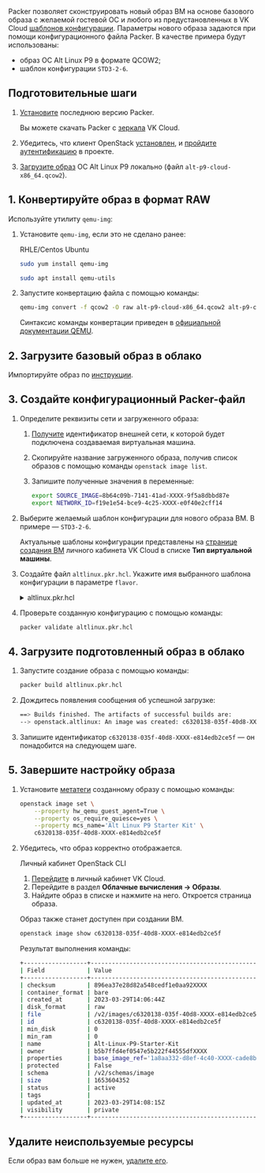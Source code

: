 Packer позволяет сконструировать новый образ ВМ на основе базового образа с желаемой гостевой ОС и любого из предустановленных в VK Cloud [шаблонов конфигурации](../../concepts/about#flavors). Параметры нового образа задаются при помощи конфигурационного файла Packer. В качестве примера будут использованы:

- образ ОС Alt Linux P9 в формате QCOW2;
- шаблон конфигурации `STD3-2-6`.

## Подготовительные шаги

1. [Установите](https://developer.hashicorp.com/packer/tutorials/docker-get-started/get-started-install-cli) последнюю версию Packer.

   <info>

   Вы можете скачать Packer с [зеркала](https://hashicorp-releases.mcs.mail.ru/packer/) VK Cloud.

   </info>

1. Убедитесь, что клиент OpenStack [установлен](/ru/tools-for-using-services/cli/openstack-cli#1_ustanovite_klient_openstack), и [пройдите аутентификацию](/ru/tools-for-using-services/cli/openstack-cli#3_proydite_autentifikaciyu) в проекте.
1. [Загрузите образ](http://ftp.altlinux.org/pub/distributions/ALTLinux/p9/images/cloud/x86_64/) ОС Alt Linux P9 локально (файл `alt-p9-cloud-x86_64.qcow2`).

## 1. Конвертируйте образ в формат RAW

Используйте утилиту `qemu-img`:

1. Установите `qemu-img`, если это не сделано ранее:

    <tabs>
    <tablist>
    <tab>RHLE/Centos</tab>
    <tab>Ubuntu</tab>
    </tablist>
    <tabpanel>

    ```bash
    sudo yum install qemu-img
    ```

    </tabpanel>
    <tabpanel>

    ```bash
    sudo apt install qemu-utils
    ```

    </tabpanel>
    </tabs>

1. Запустите конвертацию файла с помощью команды:

    ```bash
    qemu-img convert -f qcow2 -O raw alt-p9-cloud-x86_64.qcow2 alt-p9-cloud-x86_64.raw
    ```

    Синтаксис команды конвертации приведен в [официальной документации QEMU](https://www.qemu.org/docs/master/tools/qemu-img.html).

## 2. Загрузите базовый образ в облако

Импортируйте образ по [инструкции](../../service-management/images/images-manage#import_obraza).

## 3. Создайте конфигурационный Packer-файл

1. Определите реквизиты сети и загруженного образа:

    1. [Получите](/ru/networks/vnet/service-management/net#prosmotr_spiska_setey_i_podsetey_a_takzhe_informacii_o_nih) идентификатор внешней сети, к которой будет подключена создаваемая виртуальная машина.
    1. Скопируйте название загруженного образа, получив список образов с помощью команды `openstack image list`.
    1. Запишите полученные значения в переменные:

        ```bash
        export SOURCE_IMAGE=8b64c09b-7141-41ad-XXXX-9f5a8dbbd87e
        export NETWORK_ID=f19e1e54-bce9-4c25-XXXX-e0f40e2cff14
        ```

1. Выберите желаемый шаблон конфигурации для нового образа ВМ. В примере — `STD3-2-6`.

    <info>

    Актуальные шаблоны конфигурации представлены на [странице создания ВМ](https://msk.cloud.vk.com/app/services/infra/servers/add) личного кабинета VK Cloud в списке **Тип виртуальной машины**.

    </info>

1. Создайте файл `altlinux.pkr.hcl`. Укажите имя выбранного шаблона конфигурации в параметре `flavor`.

    <details>
        <summary>altlinux.pkr.hcl</summary>

      ```hcl
      variable "network_id" {
        type = string
        default = "${env("NETWORK_ID")}"
        validation {
          condition     = length(var.network_id) > 0
          error_message = <<EOF
      The NETWORK_ID environment variable must be set.
      EOF
        }
      }

      variable "source_image" {
        type = string
        default = "${env("SOURCE_IMAGE")}"
        validation {
          condition     = length(var.source_image) > 0
          error_message = <<EOF
      The SOURCE_IMAGE environment variable must be set.
      EOF
        }
      }

      source "openstack" "altlinux" {
        flavor       = "STD3-2-6"
        image_name   = "Alt-Linux-P9-Starter-Kit"
        source_image = "${var.source_image}"
        config_drive            = "true"
        networks = ["${var.network_id}"]
        security_groups = ["default-sprut", "ssh"]
        ssh_username = "altlinux"
        use_blockstorage_volume = "true"
        volume_availability_zone = "MS1"
      }

      build {
        sources = ["source.openstack.altlinux"]
        provisioner "shell" {
          execute_command = "sudo {{ .Path }}"
          inline = [
            "apt-get update",
            "apt-get install -y irqbalance bash-completion bind-utils qemu-guest-agent cloud-utils-growpart",
            "systemctl enable qemu-guest-agent"
            ]
        }
      }
      ```

      <info>

      При создании ВМ указывайте зону доступности, в которой должен быть создан диск. Подробная информация о синтаксисе конфигурационного файла в [официальной документации Packer](https://developer.hashicorp.com/packer/docs/templates/hcl_templates).

      </info>

    </details>

1. Проверьте созданную конфигурацию с помощью команды:

    ```bash
    packer validate altlinux.pkr.hcl
    ```

## 4. Загрузите подготовленный образ в облако

1. Запустите создание образа с помощью команды:

    ```bash
    packer build altlinux.pkr.hcl
    ```

1. Дождитесь появления сообщения об успешной загрузке:

    ```bash
    ==> Builds finished. The artifacts of successful builds are:
    --> openstack.altlinux: An image was created: c6320138-035f-40d8-XXXX-e814edb2ce5f
    ```

1. Запишите идентификатор `c6320138-035f-40d8-XXXX-e814edb2ce5f` — он понадобится на следующем шаге.

## 5. Завершите настройку образа

1. Установите [метатеги](../../service-management/images/image-metadata/) созданному образу с помощью команды:

    ```bash
    openstack image set \
        --property hw_qemu_guest_agent=True \
        --property os_require_quiesce=yes \
        --property mcs_name='Alt Linux P9 Starter Kit' \
        c6320138-035f-40d8-XXXX-e814edb2ce5f
    ```

1. Убедитесь, что образ корректно отображается.

    <tabs>
    <tablist>
    <tab>Личный кабинет</tab>
    <tab>OpenStack CLI</tab>
    </tablist>
    <tabpanel>

    1. [Перейдите](https://msk.cloud.vk.com/app/) в личный кабинет VK Cloud.
    1. Перейдите в раздел **Облачные вычисления → Образы**.
    1. Найдите образ в списке и нажмите на него. Откроется страница образа.

      Образ также станет доступен при создании ВМ.

    </tabpanel>
    <tabpanel>

    ```bash
    openstack image show c6320138-035f-40d8-XXXX-e814edb2ce5f
    ```

    Результат выполнения команды:

    ```bash
    +------------------+------------------------------------------------------+
    | Field            | Value                                                |
    +------------------+------------------------------------------------------+
    | checksum         | 896ea37e28d82a548cedf1e0aa92XXXX                     |
    | container_format | bare                                                 |
    | created_at       | 2023-03-29T14:06:44Z                                 |
    | disk_format      | raw                                                  |
    | file             | /v2/images/c6320138-035f-40d8-XXXX-e814edb2ce5f/file |
    | id               | c6320138-035f-40d8-XXXX-e814edb2ce5f                 |
    | min_disk         | 0                                                    |
    | min_ram          | 0                                                    |
    | name             | Alt-Linux-P9-Starter-Kit                             |
    | owner            | b5b7ffd4ef0547e5b222f44555dfXXXX                     |
    | properties       | base_image_ref='1a8aa332-d8ef-4c40-XXXX-cade8b59aea3', boot_roles='mcs_owner', direct_url='s3://user:key@h-int.icebox.q/images-b5b7ffd4ef0547e5b222f44555dfXXXX/c6320138-035f-40d8-XXXX-e814edb2ce5f', hw_qemu_guest_agent='True', image_location='snapshot', image_state='available', image_type='image', instance_uuid='f19e1e54-bce9-4c25-XXXX-e0f40e2cff14', is_ephemeral_root='True', locations='[{'url': 's3://user:key@h-int.icebox.q/images-b5b7ffd4ef0547e5b222f44555dfXXXX/c6320138-035f-40d8-XXXX-e814edb2ce5f', 'metadata': {}}]', mcs_name='Alt Linux P9 Starter Kit', os_require_quiesce='True', owner_project_name='mcsXXXX', owner_specified.openstack.md5='XXXX', owner_specified.openstack.object='images/alt-p9-cloud-x86_64', owner_specified.openstack.sha256='XXXX', owner_user_name='test@vk.team', self='/v2/images/c6320138-035f-40d8-XXXX-e814edb2ce5f', store='s3', user_id='5f48556ef89444dbab8fa82669dXXXX' |
    | protected        | False                                                |
    | schema           | /v2/schemas/image                                    |
    | size             | 1653604352                                           |
    | status           | active                                               |
    | tags             |                                                      |
    | updated_at       | 2023-03-29T14:08:15Z                                 |
    | visibility       | private                                              |
    +------------------+------------------------------------------------------+
    ```

    </tabpanel>
    </tabs>

## Удалите неиспользуемые ресурсы

Если образ вам больше не нужен, [удалите его](../../service-management/images/images-manage#udalenie_obraza).
